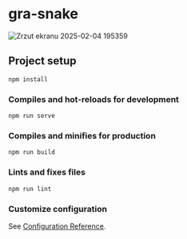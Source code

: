 # gra-snake
![Zrzut ekranu 2025-02-04 195359](https://github.com/user-attachments/assets/583a0dc8-83a0-4d70-a354-a5e0ced30448)

## Project setup
```
npm install
```

### Compiles and hot-reloads for development
```
npm run serve
```

### Compiles and minifies for production
```
npm run build
```

### Lints and fixes files
```
npm run lint
```

### Customize configuration
See [Configuration Reference](https://cli.vuejs.org/config/).
